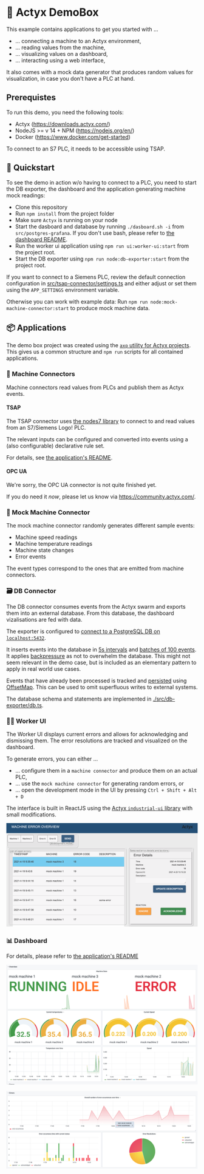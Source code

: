 # 🧰 Actyx DemoBox

This example contains applications to get you started with ...

* ... connecting a machine to an Actyx environment,
* ... reading values from the machine,
* ... visualizing values on a dashboard,
* ... interacting using a web interface,

It also comes with a mock data generator that produces random values for visualization, in case you don't have a PLC at hand.

## Prerequistes

To run this demo, you need the following tools:

* Actyx (https://downloads.actyx.com/)
* NodeJS >= v 14 + NPM (https://nodejs.org/en/)
* Docker (https://www.docker.com/get-started)

To connect to an S7 PLC, it needs to be accessible using TSAP.

## 🚀 Quickstart

To see the demo in action w/o having to connect to a PLC, you need to start the DB exporter, the dashboard and the application generating machine mock readings:

* Clone this repository
* Run `npm install` from the project folder
* Make sure `Actyx` is running on your node
* Start the dasboard and database by running `./dasboard.sh -i` from `src/postgres-grafana`. If you don't use bash, please refer to [the dashboard README](src/postgres-grafana/README.md).
* Run the worker ui application using `npm run ui:worker-ui:start` from the project root.
* Start the DB exporter using `npm run node:db-exporter:start` from the project root.

If you want to connect to a Siemens PLC, review the default connection configuration in [src/tsap-connector/settings.ts](src/tsap-connector/settings.ts#L14) and either adjust or set them using the `APP_SETTINGS` environment variable.

Otherwise you can work with example data: Run `npm run node:mock-machine-connector:start` to produce mock machine data.

## 📦 Applications

The demo box project was created using the [`axp` utility for Actyx projects](https://github.com/actyx-contrib/actyx-project-cli). This gives us a common structure and `npm run` scripts for all contained applications.


### 🔌 Machine Connectors

Machine connectors read values from PLCs and publish them as Actyx events.
#### TSAP

The TSAP connector uses [the nodes7 library](https://www.npmjs.com/package/nodes7) to connect to and read values from an S7/Siemens Logo! PLC.

The relevant inputs can be configured and converted into events using a (also configurable) declarative rule set.

For details, see [the application's README](./src/tsap-connector/README.md).
#### OPC UA

We're sorry, the OPC UA connector is not quite finished yet.

If you do need it _now_, please let us know via https://community.actyx.com/.

### 🎲 Mock Machine Connector

The mock machine connector randomly generates different sample events:

* Machine speed readings
* Machine temperature readings
* Machine state changes
* Error events

The event types correspond to the ones that are emitted from machine connectors.

### 🗃️ DB Connector

The DB connector consumes events from the Actyx swarm and exports them into an external database. From this database, the dashboard vizalisations are fed with data.

The exporter is configured to [connect to a PostgreSQL DB on `localhost:5432`](./src/db-exporter/index.ts#L10).

It inserts events into the database in [5s intervals](./src/db-exporter/index.ts#L69) and [batches of 100 events](./src/db-exporter/index.ts#L55). It applies [backpressure](./src/db-exporter/index.ts#L70) as not to overwhelm the database. This might not seem relevant in the demo case, but is included as an elementary pattern to apply in real world use cases.

Events that have already been processed is tracked and [persisted](./src/db-exporter/db.ts#L119) using [OffsetMap](https://developer.actyx.com/docs/reference/js-ts-sdk/interfaces/offsetmap). This can be used to omit superfluous writes to external systems.

The database schema and statements are implemented in [./src/db-exporter/db.ts](./src/db-exporter/db.ts).

### 👷‍♂️ Worker UI

The Worker UI displays current errors and allows for acknowledging and dismissing them. The error resolutions are tracked and visualized on the dashboard.

To generate errors, you can either ...

* ... configure them in a `machine connector` and produce them on an actual PLC,
* ... use the `mock machine connector` for generating random errors, or
* ... open the development mode in the UI by pressing `Ctrl + Shift + Alt + D`

The interface is built in ReactJS using the [Actyx `industrial-ui` library](https://www.npmjs.com/package/@actyx/industrial-ui) with small modifications.

![Worker UI](./doc/worker-ui.png "Worker UI")

### 📊 Dashboard

For details, please refer to [the application's README](src/postgres-grafana/README.md)

![Dashboard Machine Data](./doc/dashboard-machines.png "Machine Data")

![Dashboard Error Data](./doc/dashboard-errors.png "Error Data")
